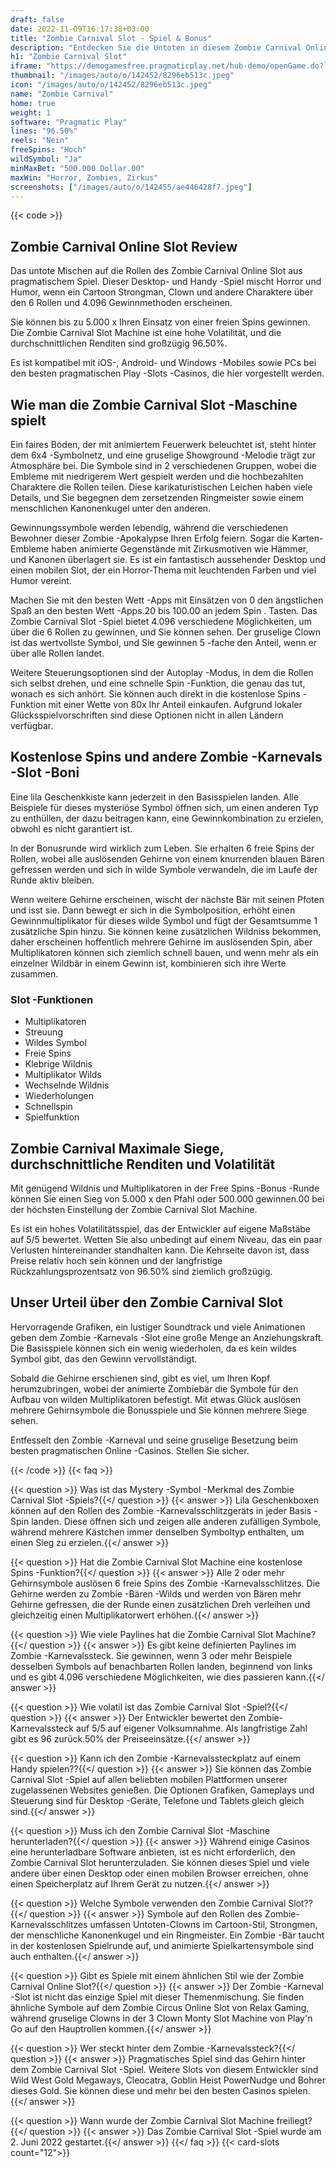```yaml
---
draft: false
date: 2022-11-09T16:17:38+03:00
title: "Zombie Carnival Slot - Spiel & Bonus"
description: "Entdecken Sie die Untoten in diesem Zombie Carnival Online Slot Review, in dem wir uns das Gameplay, die Funktionen und das Spielen mit dem besten Casino -Bonus ansehen."
h1: "Zombie Carnival Slot"
iframe: "https://demogamesfree.pragmaticplay.net/hub-demo/openGame.do?lang=en&cur=EUR&websiteUrl=https%3A%2F%2Fclienthub.pragmaticplay.com%2F&gcpif=2273&gameSymbol=vswayszombcarn&jurisdiction=99&lobbyUrl=https://clienthub.pragmaticplay.com/slots/game-library/"
thumbnail: "/images/auto/o/142452/8296eb513c.jpeg"
icon: "/images/auto/o/142452/8296eb513c.jpeg"
name: "Zombie Carnival"
home: true
weight: 1
software: "Pragmatic Play"
lines: "96.50%"
reels: "Nein"
freeSpins: "Hoch"
wildSymbol: "Ja"
minMaxBet: "500.000 Dollar.00"
maxWin: "Horror, Zombies, Zirkus"
screenshots: ["/images/auto/o/142455/ae446428f7.jpeg"]
---
```


{{< code >}}<h2>Zombie Carnival Online Slot Review</h2><p>Das untote Mischen auf die Rollen des Zombie Carnival Online Slot aus pragmatischem Spiel. Dieser Desktop- und Handy -Spiel mischt Horror und Humor, wenn ein Cartoon Strongman, Clown und andere Charaktere über den 6 Rollen und 4.096 Gewinnmethoden erscheinen.</p><p>Sie können bis zu 5.000 x Ihren Einsatz von einer freien Spins gewinnen. Die Zombie Carnival Slot Machine ist eine hohe Volatilität, und die durchschnittlichen Renditen sind großzügig 96.50%.</p><p>Es ist kompatibel mit iOS-, Android- und Windows -Mobiles sowie PCs bei den besten pragmatischen Play -Slots -Casinos, die hier vorgestellt werden.</p><h2>Wie man die Zombie Carnival Slot -Maschine spielt</h2><p>Ein faires Boden, der mit animiertem Feuerwerk beleuchtet ist, steht hinter dem 6x4 -Symbolnetz, und eine gruselige Showground -Melodie trägt zur Atmosphäre bei. Die Symbole sind in 2 verschiedenen Gruppen, wobei die Embleme mit niedrigerem Wert gespielt werden und die hochbezahlten Charaktere die Rollen teilen. Diese karikaturistischen Leichen haben viele Details, und Sie begegnen dem zersetzenden Ringmeister sowie einem menschlichen Kanonenkugel unter den anderen.</p><p>Gewinnungssymbole werden lebendig, während die verschiedenen Bewohner dieser Zombie -Apokalypse Ihren Erfolg feiern. Sogar die Karten-Embleme haben animierte Gegenstände mit Zirkusmotiven wie Hämmer, und Kanonen überlagert sie. Es ist ein fantastisch aussehender Desktop und einen mobilen Slot, der ein Horror-Thema mit leuchtenden Farben und viel Humor vereint.</p><p>Machen Sie mit den besten Wett -Apps mit Einsätzen von 0 den ängstlichen Spaß an den besten Wett -Apps.20 bis 100.00 an jedem Spin . Tasten. Das Zombie Carnival Slot -Spiel bietet 4.096 verschiedene Möglichkeiten, um über die 6 Rollen zu gewinnen, und Sie können sehen. Der gruselige Clown ist das wertvollste Symbol, und Sie gewinnen 5 -fache den Anteil, wenn er über alle Rollen landet.</p><p>Weitere Steuerungsoptionen sind der Autoplay -Modus, in dem die Rollen sich selbst drehen, und eine schnelle Spin -Funktion, die genau das tut, wonach es sich anhört. Sie können auch direkt in die kostenlose Spins -Funktion mit einer Wette von 80x Ihr Anteil einkaufen. Aufgrund lokaler Glücksspielvorschriften sind diese Optionen nicht in allen Ländern verfügbar.</p><h2>Kostenlose Spins und andere Zombie -Karnevals -Slot -Boni</h2><p>Eine lila Geschenkkiste kann jederzeit in den Basisspielen landen. Alle Beispiele für dieses mysteriöse Symbol öffnen sich, um einen anderen Typ zu enthüllen, der dazu beitragen kann, eine Gewinnkombination zu erzielen, obwohl es nicht garantiert ist.</p><p>In der Bonusrunde wird wirklich zum Leben. Sie erhalten 6 freie Spins der Rollen, wobei alle auslösenden Gehirne von einem knurrenden blauen Bären gefressen werden und sich in wilde Symbole verwandeln, die im Laufe der Runde aktiv bleiben.</p><p>Wenn weitere Gehirne erscheinen, wischt der nächste Bär mit seinen Pfoten und isst sie. Dann bewegt er sich in die Symbolposition, erhöht einen Gewinnmultiplikator für dieses wilde Symbol und fügt der Gesamtsumme 1 zusätzliche Spin hinzu. Sie können keine zusätzlichen Wildniss bekommen, daher erscheinen hoffentlich mehrere Gehirne im auslösenden Spin, aber Multiplikatoren können sich ziemlich schnell bauen, und wenn mehr als ein einzelner Wildbär in einem Gewinn ist, kombinieren sich ihre Werte zusammen.</p><h3>
Slot -Funktionen</h3><ul>
<li></span>
Multiplikatoren</li>
<li></span>
Streuung</li>
<li></span>
Wildes Symbol</li>
<li></span>
Freie Spins</li>
<li></span>
Klebrige Wildnis</li>
<li></span>
Multiplikator Wilds</li>
<li></span>
Wechselnde Wildnis</li>
<li></span>
Wiederholungen</li>
<li></span>
Schnellspin</li>
<li></span>
Spielfunktion</li></ul><h2>Zombie Carnival Maximale Siege, durchschnittliche Renditen und Volatilität</h2><p>Mit genügend Wildnis und Multiplikatoren in der Free Spins -Bonus -Runde können Sie einen Sieg von 5.000 x den Pfahl oder 500.000 gewinnen.00 bei der höchsten Einstellung der Zombie Carnival Slot Machine.</p><p>Es ist ein hohes Volatilitätsspiel, das der Entwickler auf eigene Maßstäbe auf 5/5 bewertet. Wetten Sie also unbedingt auf einem Niveau, das ein paar Verlusten hintereinander standhalten kann. Die Kehrseite davon ist, dass Preise relativ hoch sein können und der langfristige Rückzahlungsprozentsatz von 96.50% sind ziemlich großzügig.</p><h2>Unser Urteil über den Zombie Carnival Slot</h2><p>Hervorragende Grafiken, ein lustiger Soundtrack und viele Animationen geben dem Zombie -Karnevals -Slot eine große Menge an Anziehungskraft. Die Basisspiele können sich ein wenig wiederholen, da es kein wildes Symbol gibt, das den Gewinn vervollständigt.</p><p>Sobald die Gehirne erschienen sind, gibt es viel, um Ihren Kopf herumzubringen, wobei der animierte Zombiebär die Symbole für den Aufbau von wilden Multiplikatoren befestigt. Mit etwas Glück auslösen mehrere Gehirnsymbole die Bonusspiele und Sie können mehrere Siege sehen.</p><p>Entfesselt den Zombie -Karneval und seine gruselige Besetzung beim besten pragmatischen Online -Casinos. Stellen Sie sicher.</p>
{{< /code >}}
{{< faq >}}

{{< question >}} Was ist das Mystery -Symbol -Merkmal des Zombie Carnival Slot -Spiels?{{</ question >}}
{{< answer >}} Lila Geschenkboxen können auf den Rollen des Zombie -Karnevalsschlitzgeräts in jeder Basis -Spin landen. Diese öffnen sich und zeigen alle anderen zufälligen Symbole, während mehrere Kästchen immer denselben Symboltyp enthalten, um einen Sieg zu erzielen.{{</ answer >}}

{{< question >}} Hat die Zombie Carnival Slot Machine eine kostenlose Spins -Funktion?{{</ question >}}
{{< answer >}} Alle 2 oder mehr Gehirnsymbole auslösen 6 freie Spins des Zombie -Karnevalsschlitzes. Die Gehirne werden zu Zombie -Bären -Wilds und werden von Bären mehr Gehirne gefressen, die der Runde einen zusätzlichen Dreh verleihen und gleichzeitig einen Multiplikatorwert erhöhen.{{</ answer >}}

{{< question >}} Wie viele Paylines hat die Zombie Carnival Slot Machine?{{</ question >}}
{{< answer >}} Es gibt keine definierten Paylines im Zombie -Karnevalssteck. Sie gewinnen, wenn 3 oder mehr Beispiele desselben Symbols auf benachbarten Rollen landen, beginnend von links und es gibt 4.096 verschiedene Möglichkeiten, wie dies passieren kann.{{</ answer >}}

{{< question >}} Wie volatil ist das Zombie Carnival Slot -Spiel?{{</ question >}}
{{< answer >}} Der Entwickler bewertet den Zombie-Karnevalssteck auf 5/5 auf eigener Volksumnahme. Als langfristige Zahl gibt es 96 zurück.50% der Preiseeinsätze.{{</ answer >}}

{{< question >}} Kann ich den Zombie -Karnevalssteckplatz auf einem Handy spielen??{{</ question >}}
{{< answer >}} Sie können das Zombie Carnival Slot -Spiel auf allen beliebten mobilen Plattformen unserer zugelassenen Websites genießen. Die Optionen Grafiken, Gameplays und Steuerung sind für Desktop -Geräte, Telefone und Tablets gleich gleich sind.{{</ answer >}}

{{< question >}} Muss ich den Zombie Carnival Slot -Maschine herunterladen?{{</ question >}}
{{< answer >}} Während einige Casinos eine herunterladbare Software anbieten, ist es nicht erforderlich, den Zombie Carnival Slot herunterzuladen. Sie können dieses Spiel und viele andere über einen Desktop oder einen mobilen Browser erreichen, ohne einen Speicherplatz auf Ihrem Gerät zu nutzen.{{</ answer >}}

{{< question >}} Welche Symbole verwenden den Zombie Carnival Slot??{{</ question >}}
{{< answer >}} Symbole auf den Rollen des Zombie-Karnevalsschlitzes umfassen Untoten-Clowns im Cartoon-Stil, Strongmen, der menschliche Kanonenkugel und ein Ringmeister. Ein Zombie -Bär taucht in der kostenlosen Spielrunde auf, und animierte Spielkartensymbole sind auch enthalten.{{</ answer >}}

{{< question >}} Gibt es Spiele mit einem ähnlichen Stil wie der Zombie Carnival Online Slot?{{</ question >}}
{{< answer >}} Der Zombie -Karneval -Slot ist nicht das einzige Spiel mit dieser Themenmischung. Sie finden ähnliche Symbole auf dem Zombie Circus Online Slot von Relax Gaming, während gruselige Clowns in der 3 Clown Monty Slot Machine von Play'n Go auf den Hauptrollen kommen.{{</ answer >}}

{{< question >}} Wer steckt hinter dem Zombie -Karnevalssteck?{{</ question >}}
{{< answer >}} Pragmatisches Spiel sind das Gehirn hinter dem Zombie Carnival Slot -Spiel. Weitere Slots von diesem Entwickler sind Wild West Gold Megaways, Cleocatra, Goblin Heist PowerNudge und Bohrer dieses Gold. Sie können diese und mehr bei den besten Casinos spielen.{{</ answer >}}

{{< question >}} Wann wurde der Zombie Carnival Slot Machine freiliegt?{{</ question >}}
{{< answer >}} Das Zombie Carnival Slot -Spiel wurde am 2. Juni 2022 gestartet.{{</ answer >}}
{{</ faq >}}
{{< card-slots count="12">}}